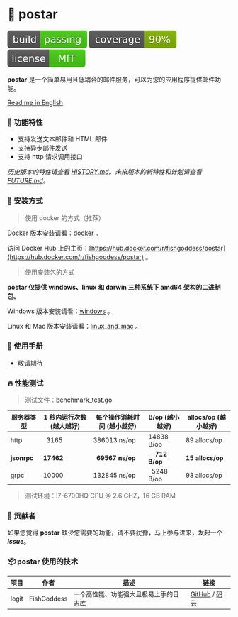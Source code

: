 # 📝 postar

[![build](_icons/build.svg)](_icons/build.svg)
[![coverage](_icons/coverage.svg)](_icons/coverage.svg)
[![license](_icons/license.svg)](https://opensource.org/licenses/MIT)

**postar** 是一个简单易用且低耦合的邮件服务，可以为您的应用程序提供邮件功能。

[Read me in English](./README.en.md)

### 🥇 功能特性

* 支持发送文本邮件和 HTML 邮件
* 支持异步邮件发送
* 支持 http 请求调用接口

_历史版本的特性请查看 [HISTORY.md](./HISTORY.md)。未来版本的新特性和计划请查看 [FUTURE.md](./FUTURE.md)。_

### 🚀 安装方式

> 使用 docker 的方式（推荐）

Docker 版本安装请看：[docker](_examples/install/docker_installation_manual.md) 。

访问 Docker Hub 上的主页：[https://hub.docker.com/r/fishgoddess/postar](https://hub.docker.com/r/fishgoddess/postar) 。

> 使用安装包的方式

**postar 仅提供 windows、linux 和 darwin 三种系统下 amd64 架构的二进制包。**

Windows 版本安装请看：[windows](_examples/install/windows_installation_manual.md) 。

Linux 和 Mac 版本安装请看：[linux_and_mac](_examples/install/linux_and_mac_installation_manual.md) 。

### 📖 使用手册

* 敬请期待

### 🔥 性能测试

> 测试文件：[benchmark_test.go](_examples/test/benchmark_test.go)

| 服务器类型 | 1 秒内运行次数 (越大越好) |  每个操作消耗时间 (越小越好) | B/op (越小越好) | allocs/op (越小越好) |
| -----------|--------|-------------|-------------|-------------|
| http | &nbsp; 3165 | 386013 ns/op | 14838 B/op | 89 allocs/op |
| **jsonrpc** | **17462** | **&nbsp; 69567 ns/op** | **&nbsp; &nbsp; 712 B/op** | **15 allocs/op** |
| grpc | 10000 | 132845 ns/op | &nbsp; 5248 B/op | 98 allocs/op |

> 测试环境：I7-6700HQ CPU @ 2.6 GHZ，16 GB RAM

### 👥 贡献者

如果您觉得 **postar** 缺少您需要的功能，请不要犹豫，马上参与进来，发起一个 _**issue**_。

### 📦 postar 使用的技术

| 项目 | 作者 | 描述 | 链接 |
| -----------|--------|-------------|-------------------|
| logit | FishGoddess | 一个高性能、功能强大且极易上手的日志库 | [GitHub](https://github.com/FishGoddess/logit) / [码云](https://gitee.com/FishGoddess/logit) |

